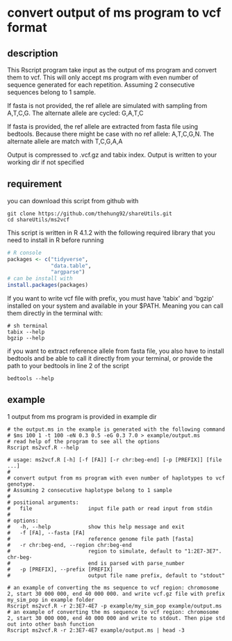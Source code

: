 # convert output of ms program to vcf format

## description

This Rscript program take input as the output of ms program and convert them to vcf. This will only accept ms program with even number of sequence generated for each repetition. Assuming 2 consecutive sequences belong to 1 sample.

If fasta is not provided, the ref allele are simulated with sampling from A,T,C,G. The alternate allele are cycled: G,A,T,C

If fasta is provided, the ref allele are extracted from fasta file using bedtools. Because there might be case with no ref allele: A,T,C,G,N. The alternate allele are match with T,C,G,A,A

Output is compressed to .vcf.gz and tabix index. Output is written to your working dir if not specified

## requirement

you can download this script from github with

```shell
git clone https://github.com/thehung92/shareUtils.git
cd shareUtils/ms2vcf
```

This script is written in R 4.1.2 with the following required library that you need to install in R before running

```r
# R console
packages <- c("tidyverse",
              "data.table",
              "argparse")
# can be install with
install.packages(packages)
```


If you want to write vcf file with prefix, you must have 'tabix' and 'bgzip' installed on your system and available in your $PATH. Meaning you can call them directly in the terminal with:

```shell
# sh terminal
tabix --help
bgzip --help
```

if you want to extract reference allele from fasta file, you also have to install bedtools and be able to call it directly from your terminal, or provide the path to your bedtools in line 2 of the script

```shell
bedtools --help
```

## example

1  output from ms program is provided in example dir

```shell
# the output.ms in the example is generated with the following command
# $ms 100 1 -t 100 -eN 0.3 0.5 -eG 0.3 7.0 > example/output.ms
# read help of the program to see all the options
Rscript ms2vcf.R --help

# usage: ms2vcf.R [-h] [-f [FA]] [-r chr:beg-end] [-p [PREFIX]] [file ...]
# 
# convert output from ms program with even number of haplotypes to vcf genotype.
# Assuming 2 consecutive haplotype belong to 1 sample
# 
# positional arguments:
#   file                  input file path or read input from stdin
# 
# options:
#   -h, --help            show this help message and exit
#   -f [FA], --fasta [FA]
#                         reference genome file path [fasta]
#   -r chr:beg-end, --region chr:beg-end
#                         region to simulate, default to "1:2E7-3E7". chr-beg-
#                         end is parsed with parse_number
#   -p [PREFIX], --prefix [PREFIX]
#                         output file name prefix, default to "stdout"

# an example of converting the ms sequence to vcf region: chromosome 2, start 30 000 000, end 40 000 000. and write vcf.gz file with prefix my_sim_pop in example folder
Rscript ms2vcf.R -r 2:3E7-4E7 -p example/my_sim_pop example/output.ms
# an example of converting the ms sequence to vcf region: chromosome 2, start 30 000 000, end 40 000 000 and write to stdout. Then pipe std out into other bash function
Rscript ms2vcf.R -r 2:3E7-4E7 example/output.ms | head -3



```